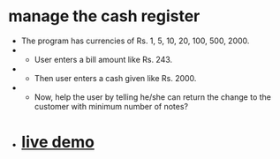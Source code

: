 # manage the cash register

* The program has currencies of Rs. 1, 5, 10, 20, 100, 500, 2000.
*  * User enters a bill amount like Rs. 243. 
*  * Then user enters a cash given like Rs. 2000. 
*  * Now, help the user by telling  he/she can return the change to the customer with minimum number of notes?  
*  # [live demo](https://jaak072.github.io/cash-register-manager/)
